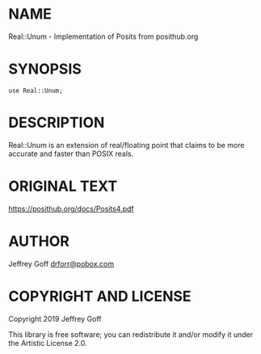 NAME
====

Real::Unum - Implementation of Posits from posithub.org

SYNOPSIS
========

```perl6
use Real::Unum;
```

DESCRIPTION
===========

Real::Unum is an extension of real/floating point that claims to be more accurate and faster than POSIX reals.

ORIGINAL TEXT
=============

https://posithub.org/docs/Posits4.pdf

AUTHOR
======

Jeffrey Goff <drforr@pobox.com>

COPYRIGHT AND LICENSE
=====================

Copyright 2019 Jeffrey Goff

This library is free software; you can redistribute it and/or modify it under the Artistic License 2.0.

